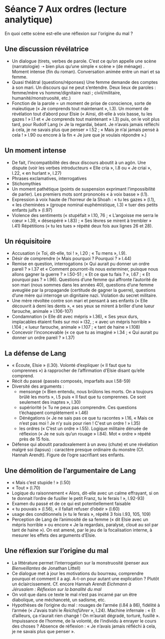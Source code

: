 # Séance 7 Aux ordres (lecture analytique)

En quoi cette scène est-elle une réflexion sur l'origine du mal ?

## Une discussion révélatrice
- Un dialogue (tirets, verbes de parole. C’est ce qu’on appelle une scène (narratologie) ➝ bien plus qu’une simple « scène » (de ménage) . Moment intense (fin du roman). Conversation animée entre un mari et sa femme.
- Quasi théâtral (questions/réponses) Une femme demande des comptes à son mari. Un discours qui ne peut s’entendre. Deux lieux de paroles : femme/mère vs homme/dignitaire nazi ; civil/militaire, humanité/monstruosité, etc.)
- Fonction de la parole = un moment de prise de conscience, sorte de maïeutique (« Je comprends tout maintenant », l.3). Un moment de révélation tout d’abord pour Elsie (« Ainsi, dit-elle à voix basse, tu les gazes ! » l.1 et « Je comprends tout maintenant » l.3) puis, on le voit plus tard, pour Rudolf Lang (« Je la regardai, béant. Je n’avais jamais réfléchi à cela, je ne savais plus que penser » l.52 ; « Mais je n’ai jamais pensé à cela ! » l.90 ou encore à la fin « Je jure que je voulais répondre ».)

## Un moment intense
- De fait, l’incompatibilité des deux discours aboutit à un agôn. Une dispute (voir les verbes introducteurs « Elle cria », l.8 ou « Je criai », l.22, « en hurlant », l.27)
- Phrases exclamatives, interrogatives
- Stichomythies
- Un moment pathétique (points de suspension exprimant l’impossibilité de parler). Les premiers mots sont prononcés « à voix basse » (l.1).
- Expression à voix haute de l’horreur de la Shoah : « tu les gazes » (l.1), « les cheminées » (groupe nominal euphémistique, l.3) « tuer des petits enfants juifs » (l.97)
- Violence des sentiments (« stupéfait » l.10, 76 ; « L’angoisse me serra le cœur » l.39, « désespéré » l.83) ; « Ses lèvres se mirent à trembler » l.41) Répétitions (« tu les tues » répété deux fois aux lignes 26 et 28).

## Un réquisitoire
- Accusation (« Toi, dit-elle, toi ! », l.20 ; « Tu mens », l.9).
- Désir de comprendre (« Mais pourquoi ? Pourquoi ? » l.44)
- Remise en question, interrogations (« Qui aurait pu donner un ordre pareil ? » l.37 et « Comment pourront-ils nous exterminer, puisque nous allons gagner la guerre ? » l.50-51 ; « Et ce que tu fais ? », l.67 ; « Et pourquoi pas ? » l.96). Questions d’une femme qui affronte l’autorité de son mari (nous sommes dans les années 40), questions d’une femme aveuglée par la propagande (certitude de gagner la guerre), questions d’une mère qui interroge un dignitaire nazi. Violation du secret militaire.
- Une mère révoltée contre son mari et pensant à ses enfants (« Elle découvrit à demi les dents », « ses yeux se mirent à briller d’une lueur farouche, animale » l.106-107)
- Condamnation (« Elle dit avec mépris » l.36), « Ses yeux durs, implacables étaient fixés sur moi » l32, ; « avec un mépris horrible » l.104 ; « lueur farouche, animale » l.107 ; « tant de haine » l.108)
- Concevoir l’inconcevable (« ce que tu as imaginé » l.34 ; « Qui aurait pu donner un ordre pareil ? » l.37)

## La défense de Lang
- « Écoute, Elsie » (l.30). Volonté d’expliquer (« Il faut que tu comprennes ») à rapprocher de l’affirmation d’Elsie disant qu’elle comprend. 
- Récit du passé (passés composés, imparfaits aux l.58-59)
- Diversité des arguments :
	- mensonge (« Bien entendu, nous brûlons les morts. On a toujours brûlé les morts », l.5 puis « Il faut que tu comprennes. Ce sont seulement des inaptes », l.30)
	- supériorité (« Tu ne peux pas comprendre. Ces questions t’échappent complètement » l.46)
	- Dénégations (« Je ne sais pas ce que tu racontes » l.16, « Mais ce n’est pas moi ! Je n’y suis pour rien ! C'est un ordre ! » l.35)
	- les ordres (« C’est un ordre » l.55). Logique militaire dénuée de réflexion (« Je ne suis qu’un rouage » l.84). Mot « ordre » répété près de 15 fois.
- Défense qui aboutit paradoxalement à un aveu (chute) et une révélation malgré soi (lapsus) : caractère presque ordinaire du monstre (Cf. Hannah Arendt). Figure de l’ogre sacrifiant ses enfants.

## Une démolition de l’argumentaire de Lang
- « Mais c’est stupide ! » (l.50)
- « Tout » (l.70)
- Logique du raisonnement « Alors, dit-elle avec un calme effrayant, si on te donnait l’ordre de fusiller le petit Franz, tu le ferais ! », l.92-93)
- Examen du passé et de ce qui est potentiellement faisable
- « tu pouvais » (l.56), « il fallait refuser d’obéir » (l.60)
- usage des conditionnels (« tu le ferais », répété 3 fois l.93, 105, 109)
- Perception de Lang de l’animosité de sa femme (« dit Elsie avec un mépris horrible » ou encore « Je la regardais, paralysé, cloué au sol par tant de haine »). On est amené, par le jeu de la focalisation interne, à mesurer les effets des arguments d’Elsie.

## Une réflexion sur l’origine du mal
- La littérature permet l’interrogation sur la monstruosité (penser aux *Bienveillantes* de Jonathan Littell)
- Ce dialogue met à jour les motivations du bourreau, comprendre pourquoi et comment il a agi. A-t-on pour autant une explication ? Plutôt un éclaircissement. Cf. encore Hannah Arendt *Eichmann à Jérusalem : Réflexion sur la banalité du mal*
- On voit que dans ce texte le mal n’est pas incarné par un être diabolique, une méchanceté, un sadisme, etc.
- Hypothèses de l’origine du mal : rouages de l’armée (l.84 à 86), fidélité à l’armée (« J’avais trahi le *Reichsführer* », l.24). Machine infernale : « Et d’ailleurs, ça n’aurait rien changé ! On m’aurait dégradé, torturé, fusillé ». Impuissance de l’homme, de la volonté, de l’individu à enrayer le cours des choses ? Absence de réflexion : « Je n’avais jamais réfléchi à cela, je ne savais plus que penser ».